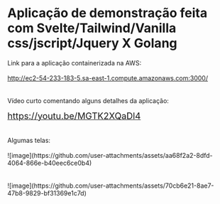 # Aplicação de demonstração feita com Svelte/Tailwind/Vanilla css/jscript/Jquery X Golang

Link para a aplicação containerizada na AWS:
<br><br>
<a href="http://ec2-54-233-183-5.sa-east-1.compute.amazonaws.com:3000/" target="_blank">
    <span style='font-size:20px'>http://ec2-54-233-183-5.sa-east-1.compute.amazonaws.com:3000/</span>
</a>
<br><br><br>
Vídeo curto comentando alguns detalhes da aplicação:

<a href="https://youtu.be/MGTK2XQaDl4" target="_blank">
    <span style='font-size:20px'>https://youtu.be/MGTK2XQaDl4</span>
</a>
<br><br><br>
Algumas telas:
<br><br>
![image](https://github.com/user-attachments/assets/aa68f2a2-8dfd-4064-866e-b40eec6ce0b4)
<br><br><br>
![image](https://github.com/user-attachments/assets/70cb6e21-8ae7-47b8-9829-bf31369e1c7d)





